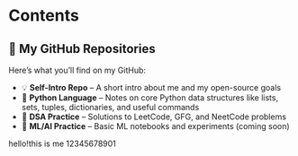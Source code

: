 # Contents
## 📂 My GitHub Repositories

Here’s what you’ll find on my GitHub:

- 💡 **Self-Intro Repo** – A short intro about me and my open-source goals
- 🐍 **Python Language** – Notes on core Python data structures like lists, sets, tuples, dictionaries, and useful commands  
- 📘 **DSA Practice** – Solutions to LeetCode, GFG, and NeetCode problems   
- 🧠 **ML/AI Practice** – Basic ML notebooks and experiments (coming soon)  

hello!this is me
12345678901